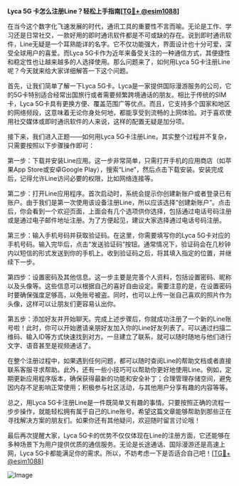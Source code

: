 **Lyca 5G 卡怎么注册Line？轻松上手指南[[TG💪+ @esim1088](https://t.me/s/esim1088)]**

在当今这个数字化飞速发展的时代，通讯工具的重要性不言而喻。无论是工作、学习还是日常社交，一款好用的即时通讯软件都是不可或缺的存在。说到即时通讯软件，Line无疑是一个耳熟能详的名字。它不仅功能强大，界面设计也十分可爱，深受全球用户的喜爱。而Lyca 5G卡作为近年来备受关注的一种通信方式，其便捷性和稳定性也让越来越多的人选择使用。那么问题来了，如何用Lyca 5G卡注册Line呢？今天就来给大家详细解答一下这个问题。

首先，让我们简单了解一下Lyca 5G卡。Lyca是一家提供国际漫游服务的公司，它的5G卡特别适合经常出国旅行或者需要频繁跨境通话的朋友。相比于传统的SIM卡，Lyca 5G卡具有更换方便、覆盖范围广等优点。而且，它支持多个国家和地区的网络频段，这意味着无论你身处何地，都能享受到流畅的上网体验。对于喜欢使用社交媒体或即时通讯软件的人来说，这样的配置无疑是加分项。

接下来，我们进入正题——如何用Lyca 5G卡注册Line。其实整个过程并不复杂，只需要按照以下步骤操作即可：

第一步：下载并安装Line应用。这一步非常简单，只需打开手机的应用商店（如苹果App Store或安卓Google Play），搜索“Line”，然后点击下载安装。安装完成后，记得允许Line访问必要的权限，比如网络连接等。

第二步：打开Line应用程序。首次启动时，系统会提示你创建新账户或者登录已有账户。由于我们是第一次使用该设备注册Line，所以应该选择“创建新账户”。点击后，你会看到一个欢迎页面，上面会有几个选项供你选择，包括通过电话号码注册或是通过电子邮件地址注册。为了方便起见，建议大家选择通过电话号码注册。

第三步：输入手机号码并获取验证码。在这里，你需要填写你的Lyca 5G卡对应的手机号码。输入完毕后，点击“发送验证码”按钮。通常情况下，验证码会在几秒钟内以短信的形式发送到你的手机上。收到验证码之后，将其填入指定的位置，并继续下一步。

第四步：设置密码及其他信息。这一步主要是完善个人资料，包括设置密码、昵称以及头像等。这些信息可以根据自己的喜好自由设定。需要注意的是，在设置密码时要确保强度足够高，以免账号被盗。同时，也可以上传一张自己喜欢的照片作为头像，这样可以让朋友们更容易认出你。

第五步：添加好友并开始聊天。完成上述步骤后，你就成功注册了一个新的Line账号啦！此时，你可以开始邀请亲朋好友加入你的Line好友列表了。可以通过扫描二维码、输入ID等方式快速找到对方。一旦建立了联系，就可以随时随地与他们进行文字、语音甚至是视频通话了。

在整个注册过程中，如果遇到任何问题，都可以随时查阅Line的帮助文档或者直接联系客服寻求帮助。此外，还有一些小技巧可以帮助你更好地使用Line。例如，定期更新应用程序版本，确保获得最新的功能和安全补丁；合理管理存储空间，避免因内存不足影响正常使用；积极参与社区活动，与其他用户分享有趣的内容等等。

总之，用Lyca 5G卡注册Line是一件既简单又有趣的事情。只要按照正确的流程一步步操作，就能轻松拥有属于自己的Line账号。希望这篇文章能够帮助到那些正在寻找解决方案的朋友们。如果你还有其他疑问，欢迎随时留言讨论哦！

最后再次提醒大家，Lyca 5G卡的优势不仅仅体现在Line的注册方面，它还能够在多种场景下为用户提供优质的通信服务。无论是长途通话、国际漫游还是高速上网，Lyca 5G卡都能满足你的需求。所以，不妨考虑一下是否适合自己吧！[[TG💪+ @esim1088](https://t.me/s/esim1088)] 

![Image](https://i.postimg.cc/4NQfJmqS/Snipaste-2025-05-13-00-14-12.png)